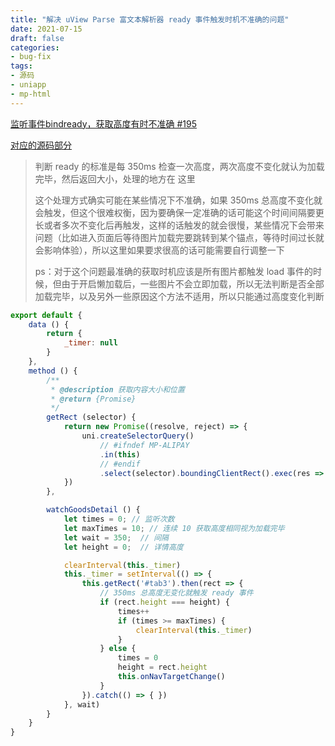 ```yaml
---
title: "解决 uView Parse 富文本解析器 ready 事件触发时机不准确的问题"
date: 2021-07-15
draft: false
categories:
- bug-fix
tags:
- 源码
- uniapp
- mp-html
---
```





[监听事件bindready，获取高度有时不准确 #195](https://github.com/jin-yufeng/mp-html/issues/195)


[对应的源码部分](https://github.com/jin-yufeng/mp-html/blob/master/src/miniprogram/index.js#L336)


> 判断 ready 的标准是每 350ms 检查一次高度，两次高度不变化就认为加载完毕，然后返回大小，处理的地方在 这里
>
> 这个处理方式确实可能在某些情况下不准确，如果 350ms 总高度不变化就会触发，但这个很难权衡，因为要确保一定准确的话可能这个时间间隔要更长或者多次不变化后再触发，这样的话触发的就会很慢，某些情况下会带来问题（比如进入页面后等待图片加载完要跳转到某个锚点，等待时间过长就会影响体验），所以这里如果要求很高的话可能需要自行调整一下
>
> ps：对于这个问题最准确的获取时机应该是所有图片都触发 load 事件的时候，但由于开启懒加载后，一些图片不会立即加载，所以无法判断是否全部加载完毕，以及另外一些原因这个方法不适用，所以只能通过高度变化判断




```js
export default {
	data () {
		return {
			_timer: null
		}
	},
	method () {
		/**
		 * @description 获取内容大小和位置
		 * @return {Promise}
		 */
		getRect (selector) {
			return new Promise((resolve, reject) => {
				uni.createSelectorQuery()
					// #ifndef MP-ALIPAY
					.in(this)
					// #endif
					.select(selector).boundingClientRect().exec(res => res[0] ? resolve(res[0]) : reject(Error('Root label not found')))
			})
		},

		watchGoodsDetail () {
			let times = 0; // 监听次数
			let maxTimes = 10; // 连续 10 获取高度相同视为加载完毕
			let wait = 350;  // 间隔
			let height = 0;  // 详情高度

			clearInterval(this._timer)
			this._timer = setInterval(() => {
				this.getRect('#tab3').then(rect => {
					// 350ms 总高度无变化就触发 ready 事件
					if (rect.height === height) {
						times++
						if (times >= maxTimes) {
							clearInterval(this._timer)
						}
					} else {
						times = 0
						height = rect.height
						this.onNavTargetChange()
					}
				}).catch(() => { })
			}, wait)
		}
	}
}
```